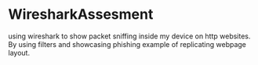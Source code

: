 # WiresharkAssesment
using wireshark to show packet sniffing inside my device on http websites. By using filters and showcasing phishing example of replicating webpage layout.
